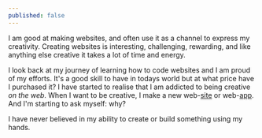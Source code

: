 ```yaml
---
published: false
---
```



I am good at making websites, and often use it as a channel to express my creativity. Creating websites is interesting, challenging, rewarding, and like anything else creative it takes a lot of time and energy.

I look back at my journey of learning how to code websites and I am proud of my efforts. It's a good skill to have in todays world but at what price have I purchased it? I have started to realise that I am addicted to being creative _on the web_. When I want to be creative, I make a new web-[site](http://www.movii.es) or web-[app](http://hn.rotub.me). And I'm starting to ask myself: why?

I have never believed in my ability to create or build something using my hands.